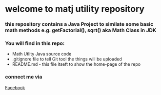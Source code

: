 # welcome to matj utility repository
### this repository contains a Java Project to similate some basic math methods e.g. getFactorial(), sqrt() aka Math Class in JDK

### You will find in this repo:
* Math Utlity Java source code 
* .gitignore file to tell Git tool the things will be uploaded 
* README.md - this file itseft to show the home-page of the repo


### connect me via 
[Facebook](https://facebook.com/)